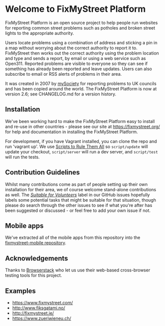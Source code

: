 # Welcome to FixMyStreet Platform

FixMyStreet Platform is an open source project to help people run websites for
reporting common street problems such as potholes and broken street lights to
the appropriate authority.

Users locate problems using a combination of address and sticking a pin
in a map without worrying about the correct authority to report it to.
FixMyStreet then works out the correct authority using the problem location and
type and sends a report, by email or using a web service such as Open311.
Reported problems are visible to everyone so they can see if something has
already been reported and leave updates. Users can also subscribe to email or
RSS alerts of problems in their area.

It was created in 2007 by [mySociety](https://www.mysociety.org/) for reporting
problems to UK councils and has been copied around the world. The FixMyStreet
Platform is now at version 2.6; see CHANGELOG.md for a version history.

## Installation

We've been working hard to make the FixMyStreet Platform easy to install and
re-use in other countries - please see our site at <https://fixmystreet.org/>
for help and documentation in installing the FixMyStreet Platform.

For development, if you have Vagrant installed, you can clone the repo and run
'vagrant up'. We use [Scripts to Rule Them All](https://githubengineering.com/scripts-to-rule-them-all/)
so `script/update` will update your checkout, `script/server` will run a dev
server, and `script/test` will run the tests.

## Contribution Guidelines

Whilst many contributions come as part of people setting up their own
installation for their area, we of course welcome stand-alone contributions as
well. The [*Suitable for
Volunteers*](https://github.com/mysociety/fixmystreet/labels/Suitable%20for%20Volunteers)
label in our GitHub issues hopefully labels some potential tasks that might be
suitable for that situation, though please do search through the other issues
to see if what you're after has been suggested or discussed - or feel free to
add your own issue if not.

## Mobile apps

We've extracted all of the mobile apps from this repository into the
[fixmystreet-mobile repository](https://github.com/mysociety/fixmystreet-mobile).

## Acknowledgements

Thanks to [Browserstack](https://www.browserstack.com/) who let us use their
web-based cross-browser testing tools for this project.

## Examples

* <https://www.fixmystreet.com/>
* <http://www.fiksgatami.no/>
* <http://fixmystreet.ie/>
* <https://www.zueriwieneu.ch/>
